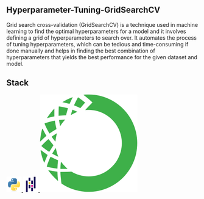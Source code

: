 ## Hyperparameter-Tuning-GridSearchCV
Grid search cross-validation (GridSearchCV) is a technique used in machine learning to find the optimal hyperparameters for a model and it involves defining a grid of hyperparameters to search over.
It automates the process of tuning hyperparameters, which can be tedious and time-consuming if done manually and helps in finding the best combination of hyperparameters that yields the best performance for the given dataset and model.

## Stack
<a href="https://www.python.org" target="_blank" rel="noreferrer"> <img src="https://raw.githubusercontent.com/devicons/devicon/master/icons/python/python-original.svg" alt="python" width="40" height="40"/> </a> <a href="https://pandas.pydata.org/" target="_blank" rel="noreferrer"> <img src="https://raw.githubusercontent.com/devicons/devicon/2ae2a900d2f041da66e950e4d48052658d850630/icons/pandas/pandas-original.svg" alt="pandas" width="40" height="40"/> </a> </a><img src="https://github.com/devicons/devicon/blob/master/icons/anaconda/anaconda-original.svg"/>

